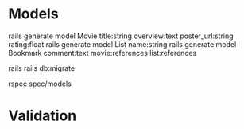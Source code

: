# Models

rails generate model Movie title:string overview:text poster_url:string rating:float
rails generate model List name:string
rails generate model Bookmark comment:text movie:references list:references

rails
rails db:migrate

rspec spec/models


# Validation
